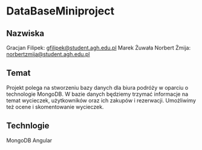 # DataBaseMiniproject
## Nazwiska
Gracjan Filipek: gfilipek@student.agh.edu.pl
Marek Żuwała
Norbert Żmija: norbertzmija@student.agh.edu.pl

## Temat
Projekt polega na stworzeniu bazy danych dla biura podróży w oparciu o technologie MongoDB.
W bazie danych będziemy trzymać informacje na temat wycieczek, użytkowników oraz ich zakupów i rezerwacji.
Umożliwimy też ocene i skomentowanie wycieczek.

## Technlogie
MongoDB
Angular
